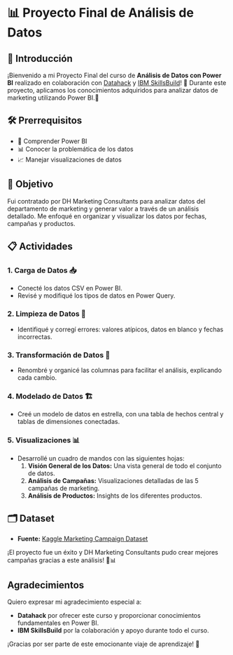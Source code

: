 # 📊 Proyecto Final de Análisis de Datos


## 🚀 Introducción
¡Bienvenido a mi Proyecto Final del curso de **Análisis de Datos con Power BI** realizado en colaboración con [Datahack](https://www.datahack.es/cursos/curso-power-bi/) y [IBM SkillsBuild](https://skillsbuild.org)! 🚀 Durante este proyecto, aplicamos los conocimientos adquiridos para analizar datos de marketing utilizando Power BI.🎉


## 🛠️ Prerrequisitos
- 📘 Comprender Power BI
- 📊 Conocer la problemática de los datos
- 📈 Manejar visualizaciones de datos

## 🎯 Objetivo
Fui contratado por DH Marketing Consultants para analizar datos del departamento de marketing y generar valor a través de un análisis detallado. Me enfoqué en organizar y visualizar los datos por fechas, campañas y productos.

## 📋 Actividades

### 1. Carga de Datos 📥
- Conecté los datos CSV en Power BI.
- Revisé y modifiqué los tipos de datos en Power Query.

### 2. Limpieza de Datos 🧹
- Identifiqué y corregí errores: valores atípicos, datos en blanco y fechas incorrectas.

### 3. Transformación de Datos 🔄
- Renombré y organicé las columnas para facilitar el análisis, explicando cada cambio.

### 4. Modelado de Datos 🏗️
- Creé un modelo de datos en estrella, con una tabla de hechos central y tablas de dimensiones conectadas.

### 5. Visualizaciones 📊
- Desarrollé un cuadro de mandos con las siguientes hojas:
  1. **Visión General de los Datos:** Una vista general de todo el conjunto de datos.
  2. **Análisis de Campañas:** Visualizaciones detalladas de las 5 campañas de marketing.
  3. **Análisis de Productos:** Insights de los diferentes productos.

## 🗂️ Dataset
- **Fuente:** [Kaggle Marketing Campaign Dataset](https://www.kaggle.com/datasets/rodsaldanha/arketingcampaign?resource=download)

¡El proyecto fue un éxito y DH Marketing Consultants pudo crear mejores campañas gracias a este análisis! 🎉📊

## Agradecimientos
Quiero expresar mi agradecimiento especial a:
- **Datahack** por ofrecer este curso y proporcionar conocimientos fundamentales en Power BI.
- **IBM SkillsBuild** por la colaboración y apoyo durante todo el curso.

¡Gracias por ser parte de este emocionante viaje de aprendizaje! 🎉
